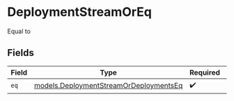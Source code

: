 # DeploymentStreamOrEq

Equal to


## Fields

| Field                                                                                  | Type                                                                                   | Required                                                                               | Description                                                                            |
| -------------------------------------------------------------------------------------- | -------------------------------------------------------------------------------------- | -------------------------------------------------------------------------------------- | -------------------------------------------------------------------------------------- |
| `eq`                                                                                   | [models.DeploymentStreamOrDeploymentsEq](../models/deploymentstreamordeploymentseq.md) | :heavy_check_mark:                                                                     | N/A                                                                                    |